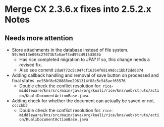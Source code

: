  Merge CX 2.3.6.x fixes into 2.5.2.x Notes
==========================================

Needs more attention
--------------------

* Store attachments in the database instead of file system. `59c9e513e008c27073b7a8ae73ed99c4915d303b`
  * Has rice completed migration to JPA? If so, this change needs a revised fix.
  * Also see commit `2da0772c5c947cf16364f08149dcc1bbf2dd6374`
* Adding callback handling and removal of save button on processed and final states. `ee550f8e628888ee2961314f88c5c545aef65576`
  * Double check the conflict resolution for: `rice-middleware/kns/src/main/java/org/kuali/rice/kns/web/struts/action/KualiDocumentActionBase.java`.
* Adding check for whether the document can actually be saved or not. `ccccbb3`
  * Double check the conflict resolution for: `rice-middleware/kns/src/main/java/org/kuali/rice/kns/web/struts/action/KualiDocumentActionBase.java`
